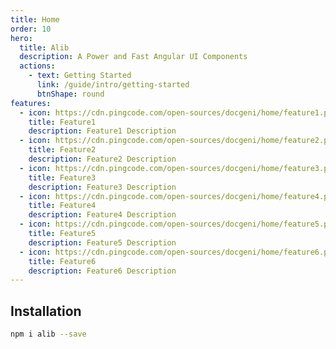 ```yaml
---
title: Home
order: 10
hero:
  title: Alib
  description: A Power and Fast Angular UI Components
  actions:
    - text: Getting Started
      link: /guide/intro/getting-started
      btnShape: round
features:
  - icon: https://cdn.pingcode.com/open-sources/docgeni/home/feature1.png
    title: Feature1
    description: Feature1 Description 
  - icon: https://cdn.pingcode.com/open-sources/docgeni/home/feature2.png
    title: Feature2
    description: Feature2 Description 
  - icon: https://cdn.pingcode.com/open-sources/docgeni/home/feature3.png
    title: Feature3 
    description: Feature3 Description 
  - icon: https://cdn.pingcode.com/open-sources/docgeni/home/feature4.png
    title: Feature4
    description: Feature4 Description 
  - icon: https://cdn.pingcode.com/open-sources/docgeni/home/feature5.png
    title: Feature5
    description: Feature5 Description 
  - icon: https://cdn.pingcode.com/open-sources/docgeni/home/feature6.png
    title: Feature6
    description: Feature6 Description 
---
```


## Installation

```bash
npm i alib --save
```
